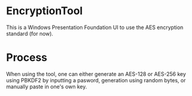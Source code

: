 # EncryptionTool
This is a Windows Presentation Foundation UI to use the AES encryption standard (for now).

# Process
When using the tool, one can either generate an AES-128 or AES-256 key using PBKDF2 by inputting a pasword, 
generation using random bytes,
or manually paste in one's own key.
